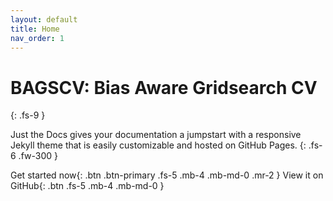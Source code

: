 ```yaml
---
layout: default
title: Home
nav_order: 1
---
```


# BAGSCV: Bias Aware Gridsearch CV

{: .fs-9 }

Just the Docs gives your documentation a jumpstart with a responsive Jekyll theme that is easily customizable and hosted on GitHub Pages. {: .fs-6 .fw-300 }

Get started now{: .btn .btn-primary .fs-5 .mb-4 .mb-md-0 .mr-2 } View it on GitHub{: .btn .fs-5 .mb-4 .mb-md-0 }
